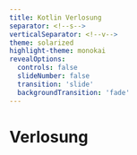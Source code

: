 ```yaml
---
title: Kotlin Verlosung
separator: <!--s-->
verticalSeparator: <!--v-->
theme: solarized
highlight-theme: monokai
revealOptions:
  controls: false
  slideNumber: false
  transition: 'slide'
  backgroundTransition: 'fade'
---
```


# Verlosung

<!--s-->
<!-- .slide: data-background="https://media.giphy.com/media/DgFdP50rwOwF2/giphy.gif"-->
<!-- Archer -->

<!--s-->
<!-- .slide: data-background="https://media.giphy.com/media/3og0IAq6xb9QbcsmUo/giphy.gif"-->
<!-- Bobs Burgers -->

<!--s-->
<!-- .slide: data-background="https://media.giphy.com/media/wosNsGaxczbIA/giphy.gif"-->
<!-- Gravity Falls -->


<!--s-->
<!-- .slide: data-background="https://media.giphy.com/media/aImJnc9F8Omzu/giphy.gif"-->
<!-- Inception -->

<!--s-->
<!-- .slide: data-background="https://media.giphy.com/media/l0Iy5Wa8fkAewhfW0/giphy.gif"-->
<!-- Der Pate / The godfather-->

<!--s-->
<!-- .slide: data-background="https://media.giphy.com/media/l4FGj8NFIABKHvNoQ/giphy.gif"-->
<!-- Harold and Maude -->

<!--s-->
<!-- .slide: data-background="https://media.giphy.com/media/tzIDxgk86RTCU/giphy.gif"-->
<!-- 2001: a space odyssey -->

<!--s-->
<!-- .slide: data-background="https://media.giphy.com/media/xT9KVwLmO9lhQOdKKI/giphy.gif"-->
<!-- Pulp Fiction -->
